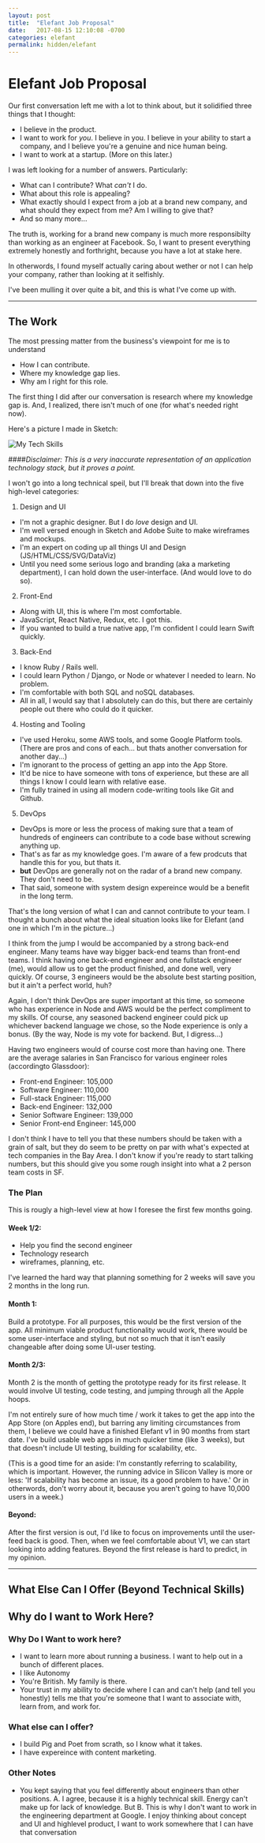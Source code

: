 ```yaml
---
layout: post
title:  "Elefant Job Proposal"
date:   2017-08-15 12:10:08 -0700
categories: elefant
permalink: hidden/elefant
---
```


# Elefant Job Proposal

Our first conversation left me with a lot to think about, but it solidified three things that I thought:
* I believe in the product.
* I want to work for *you*. I believe in you. I believe in your ability to start a company, and I believe you're a genuine and nice human being.
* I want to work at a startup. (More on this later.)

I was left looking for a number of answers. Particularly:
* What can I contribute? What *can't* I do. 
* What about this role is appealing?
* What exactly should I expect from a job at a brand new company, and what should they expect from me? Am I willing to give that?
* And so many more...

The truth is, working for a brand new company is much more responsibilty than working as an engineer at Facebook. So, I want to present everything extremely honestly and forthright, because you have a lot at stake here.

In otherwords, I found myself actually caring about wether or not I can help your company, rather than looking at it selfishly. 

I've been mulling it over quite a bit, and this is what I've come up with.

---
## The Work
The most pressing matter from the business's viewpoint for me is to understand 
* How I can contribute.
* Where my knowledge gap lies.
* Why am I right for this role.

The first thing I did after our conversation is research where my knowledge gap is. And, I realized, there isn't much of one (for what's needed right now). 

Here's a picture I made in Sketch:

![My Tech Skills]()

####*Disclaimer: This is a very inaccurate representation of an application technology stack, but it proves a point.*

I won't go into a long technical speil, but I'll break that down into the five high-level categories:

1. Design and UI
  * I'm not a graphic designer. But I do *love* design and UI. 
  * I'm well versed enough in Sketch and Adobe Suite to make wireframes and mockups.
  * I'm an expert on coding up all things UI and Design (JS/HTML/CSS/SVG/DataViz)
  * Until you need some serious logo and branding (aka a marketing department), I can hold down the user-interface. (And would love to do so).

2. Front-End
  * Along with UI, this is where I'm most comfortable.
  * JavaScript, React Native, Redux, etc. I got this.
  * If you wanted to build a true native app, I'm confident I could learn Swift quickly.

3. Back-End
  * I know Ruby / Rails well.
  * I could learn Python / Django, or Node or whatever I needed to learn. No problem.
  * I'm comfortable with both SQL and noSQL databases.
  * All in all, I would say that I absolutely can do this, but there are certainly people out there who could do it quicker.

4. Hosting and Tooling
  * I've used Heroku, some AWS tools, and some Google Platform tools. (There are pros and cons of each... but thats another conversation for another day...)
  * I'm ignorant to the process of getting an app into the App Store. 
  * It'd be nice to have someone with tons of experience, but these are all things I know I could learn with relative ease.
  * I'm fully trained in using all modern code-writing tools like Git and Github. 

5. DevOps
  * DevOps is more or less the process of making sure that a team of hundreds of engineers can contribute to a code base without screwing anything up.
  * That's as far as my knowledge goes. I'm aware of a few prodcuts that handle this for you, but thats it.
  * **but** DevOps are generally not on the radar of a brand new company. They don't need to be.
  * That said, someone with system design expereince would be a benefit in the long term. 

That's the long version of what I can and cannot contribute to your team. I thought a bunch about what the ideal situation looks like for Elefant (and one in which I'm in the picture...)

I think from the jump I would be accompanied by a strong back-end engineer. Many teams have way bigger back-end teams than front-end teams. I think having one back-end engineer and one fullstack engineer (me), would allow us to get the product finished, and done well, very quickly. Of course, 3 engineers would be the absolute best starting position, but it ain't a perfect world, huh?

Again, I don't think DevOps are super important at this time, so someone who has experience in Node and AWS would be the perfect compliment to my skills. Of course, any seasoned backend engineer could pick up whichever backend language we chose, so the Node experience is only a bonus. (By the way, Node is my vote for backend. But, I digress...)

Having two engineers would of course cost more than having one. There are the average salaries in San Francisco for various engineer roles (accordingto Glassdoor):
* Front-end Engineer: 105,000
* Software Engineer: 110,000
* Full-stack Engineer: 115,000
* Back-end Engineer: 132,000
* Senior Software Engineer: 139,000
* Senior Front-end Engineer: 145,000

I don't think I have to tell you that these numbers should be taken with a grain of salt, but they do seem to be pretty on par with what's expected at tech companies in the Bay Area. I don't know if you're ready to start talking numbers, but this should give you some rough insight into what a 2 person team costs in SF.

### The Plan
This is rougly a high-level view at how I foresee the first few months going.

#### Week 1/2: 
* Help you find the second engineer
* Technology research
* wireframes, planning, etc.

I've learned the hard way that planning something for 2 weeks will save you 2 months in the long run. 

#### Month 1:
Build a prototype. For all purposes, this would be the first version of the app. All minimum viable product functionality would work, there would be some user-interface and styling, but not so much that it isn't easily changeable after doing some UI-user testing.

#### Month 2/3: 
Month 2 is the month of getting the prototype ready for its first release. It would involve UI testing, code testing, and jumping through all the Apple hoops. 

I'm not entirely sure of how much time / work it takes to get the app into the App Store (on Apples end), but barring any limiting circumstances from them, I believe we could have a finished Elefant v1 in 90 months from start date. I've build usable web apps in much quicker time (like 3 weeks), but that doesn't include UI testing, building for scalability, etc.

(This is a good time for an aside: I'm constantly referring to scalability, which is important. However, the running advice in Silicon Valley is more or less: 'If scalability has become an issue, its a good problem to have.' Or in otherwords, don't worry about it, because you aren't going to have 10,000 users in a week.)

#### Beyond: 
After the first version is out, I'd like to focus on improvements until the user-feed back is good. Then, when we feel comfortable about V1, we can start looking into adding features. Beyond the first release is hard to predict, in my opinion.

---
## What Else Can I Offer (Beyond Technical Skills)


## Why do I want to Work Here? 

### Why Do I Want to work here?
* I want to learn more about running a business. I want to help out in a bunch of different places.
* I like Autonomy
* You're British. My family is there.
* Your trust in my ability to decide where I can and can't help (and tell you honestly) tells me that you're someone that I want to associate with, learn from, and work for.

### What else can I offer?
* I build Pig and Poet from scrath, so I know what it takes.
* I have expereince with content marketing.


### Other Notes
* You kept saying that you feel differently about engineers than other positions.
  A. I agree, because it is a highly technical skill. Energy can't make up for lack of knowledge.
  But B. This is why I don't want to work in the engineering department at Google. I enjoy thinking about concept and UI and highlevel product, I want to work somewhere that I can have that conversation